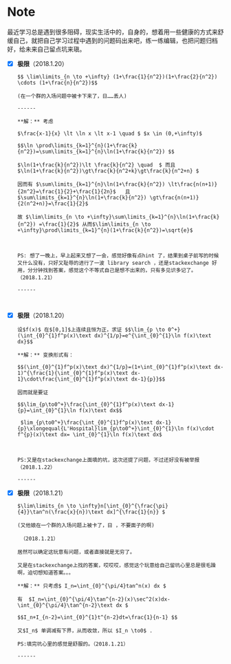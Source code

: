 

# Note

最近学习总是遇到很多阻碍，现实生活中的，自身的，想着用一些健康的方式来舒缓自己，就把自己学习过程中遇到的问题码出来吧，练一练编辑，也把问题归档好，给未来自己留点坑来瑱。

- [x] **极限**（2018.1.20）       

      $$ \lim\limits_{n \to +\infty} (1+\frac{1}{n^2})(1+\frac{2}{n^2}) \cdots (1+\frac{n}{n^2})$$ 

      (在一个群的入场问题中被卡下来了，日……丢人)

      ------

      **解：** 考虑

      $\frac{x-1}{x} \lt \ln x \lt x-1 \quad $ $x \in (0,+\infty)$ 

      $$\ln \prod\limits_{k=1}^{n}(1+\frac{k}{n^2})=\sum\limits_{k=1}^{n}\ln(1+\frac{k}{n^2}) $$

      $\ln(1+\frac{k}{n^2})\lt \frac{k}{n^2} \quad  $ 而且  $\ln(1+\frac{k}{n^2})\gt\frac{k}{n^2+k}\gt\frac{k}{n^2+n} $

      因而有 $\sum\limits_{k=1}^{n}\ln(1+\frac{k}{n^2}) \lt\frac{n(n+1)}{2n^2}=\frac{1}{2}+\frac{1}{2n}$   且 $\sum\limits_{k=1}^{n}\ln(1+\frac{k}{n^2}) \gt\frac{n(n+1)}{2(n^2+n)}=\frac{1}{2}$

      故 $\lim\limits_{n \to +\infty}\sum\limits_{k=1}^{n}\ln(1+\frac{k}{n^2}) =\frac{1}{2}$ 从而$\lim\limits_{n \to +\infty}\prod\limits_{k=1}^{n}(1+\frac{k}{n^2})=\sqrt{e}$ 

      ​

      PS: 想了一晚上，早上起来又想了一会，感觉好像有点hint 了，结果到桌子前写的时候又什么没有，只好又耻辱的进行了一波 library search ，还是stackexchange 好用，分分钟找到答案，感觉这个不等式自己是想不出来的，只有多见识多记了。（2018.1.21）

      ------

      ​


- [x] **极限**（2018.1.20）

      设$f(x)$ 在$[0,1]$上连续且恒为正，求证 $$\lim_{p \to 0^+}(\int_{0}^{1}f^p(x)\text dx)^{1/p}=e^{\int_{0}^{1}\ln f(x)\text dx}$$ 

      **解：** 变换形式有：

      $$(\int_{0}^{1}f^p(x)\text dx)^{1/p}=(1+\int_{0}^{1}f^p(x)\text dx-1)^{\frac{1}{\int_{0}^{1}f^p(x)\text dx-1}\cdot\frac{\int_{0}^{1}f^p(x)\text dx-1}{p}}$$

      因而就是要证

      $$\lim_{p\to0^+}\frac{\int_{0}^{1}f^p(x)\text dx-1}{p}=\int_{0}^{1}\ln f(x)\text dx$$ 

       $lim_{p\to0^+}\frac{\int_{0}^{1}f^p(x)\text dx-1}{p}\xlongequal{L'Hospital}lim_{p\to0^+}\int_{0}^{1}\ln f(x)\cdot f^{p}(x)\text dx= \int_{0}^{1}\ln f(x)\text dx$

      ​

      ​PS:又是在stackexchange上面填的坑，这次还提了问题，不过还好没有被举报（2018.1.22）

      ------

- [x] **极限**（2018.1.21）

      $\lim\limits_{n \to \infty}n[\int_{0}^{\frac{\pi}{4}}\tan^n(\frac{x}{n})\text dx]^{\frac{1}{n}} $

      (又他娘在一个群的入场问题上被卡了，日 ，不要面子的啊)

       （2018.1.21）

      居然可以确定这玩意有问题，或者直接就是无穷了。

      又是在stackexchange上找的答案，哎哎哎，感觉这个玩意给自己留坑心里总是很毛躁啊，迫切想知道答案。。。

      **解：** 只考虑$ I_n=\int_{0}^{\pi/4}tan^n(x) dx $ 

      有  $I_n=\int_{0}^{\pi/4}\tan^{n-2}(x)\sec^2(x)dx-\int_{0}^{\pi/4}\tan^{n-2}\text dx $

      $$I_n+I_{n-2}=\int_{0}^{1}t^{n-2}dt=\frac{1}{n-1} $$

      又$I_n$ 单调减有下界，从而收敛，所以 $I_n \to0$ .

      PS:填完坑心里的感觉是舒服的。（2018.1.21）

      ------

      ​